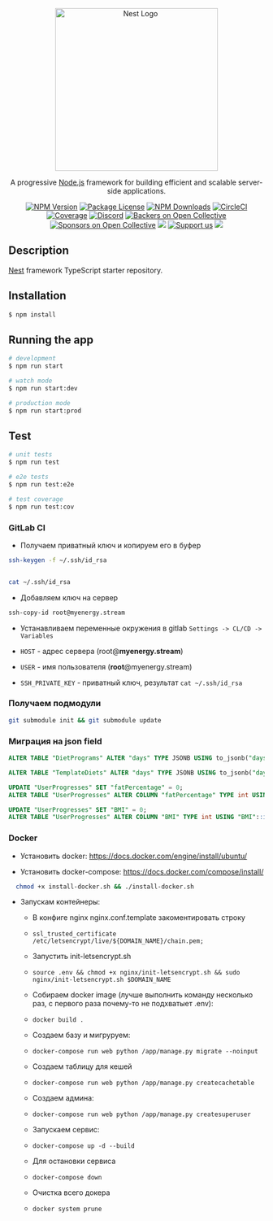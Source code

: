 <p align="center">
  <a href="http://nestjs.com/" target="blank"><img src="https://nestjs.com/img/logo_text.svg" width="320" alt="Nest Logo" /></a>
</p>

[circleci-image]: https://img.shields.io/circleci/build/github/nestjs/nest/master?token=abc123def456
[circleci-url]: https://circleci.com/gh/nestjs/nest

  <p align="center">A progressive <a href="http://nodejs.org" target="_blank">Node.js</a> framework for building efficient and scalable server-side applications.</p>
    <p align="center">
<a href="https://www.npmjs.com/~nestjscore" target="_blank"><img src="https://img.shields.io/npm/v/@nestjs/core.svg" alt="NPM Version" /></a>
<a href="https://www.npmjs.com/~nestjscore" target="_blank"><img src="https://img.shields.io/npm/l/@nestjs/core.svg" alt="Package License" /></a>
<a href="https://www.npmjs.com/~nestjscore" target="_blank"><img src="https://img.shields.io/npm/dm/@nestjs/common.svg" alt="NPM Downloads" /></a>
<a href="https://circleci.com/gh/nestjs/nest" target="_blank"><img src="https://img.shields.io/circleci/build/github/nestjs/nest/master" alt="CircleCI" /></a>
<a href="https://coveralls.io/github/nestjs/nest?branch=master" target="_blank"><img src="https://coveralls.io/repos/github/nestjs/nest/badge.svg?branch=master#9" alt="Coverage" /></a>
<a href="https://discord.gg/G7Qnnhy" target="_blank"><img src="https://img.shields.io/badge/discord-online-brightgreen.svg" alt="Discord"/></a>
<a href="https://opencollective.com/nest#backer" target="_blank"><img src="https://opencollective.com/nest/backers/badge.svg" alt="Backers on Open Collective" /></a>
<a href="https://opencollective.com/nest#sponsor" target="_blank"><img src="https://opencollective.com/nest/sponsors/badge.svg" alt="Sponsors on Open Collective" /></a>
  <a href="https://paypal.me/kamilmysliwiec" target="_blank"><img src="https://img.shields.io/badge/Donate-PayPal-ff3f59.svg"/></a>
    <a href="https://opencollective.com/nest#sponsor"  target="_blank"><img src="https://img.shields.io/badge/Support%20us-Open%20Collective-41B883.svg" alt="Support us"></a>
  <a href="https://twitter.com/nestframework" target="_blank"><img src="https://img.shields.io/twitter/follow/nestframework.svg?style=social&label=Follow"></a>
</p>
  <!--[![Backers on Open Collective](https://opencollective.com/nest/backers/badge.svg)](https://opencollective.com/nest#backer)
  [![Sponsors on Open Collective](https://opencollective.com/nest/sponsors/badge.svg)](https://opencollective.com/nest#sponsor)-->

## Description

[Nest](https://github.com/nestjs/nest) framework TypeScript starter repository.

## Installation

```bash
$ npm install
```

## Running the app

```bash
# development
$ npm run start

# watch mode
$ npm run start:dev

# production mode
$ npm run start:prod
```

## Test

```bash
# unit tests
$ npm run test

# e2e tests
$ npm run test:e2e

# test coverage
$ npm run test:cov
```

### GitLab CI

- Получаем приватный ключ и копируем его в буфер

```bash
ssh-keygen -f ~/.ssh/id_rsa


cat ~/.ssh/id_rsa
```

- Добавляем ключ на сервер

```bash
ssh-copy-id root@myenergy.stream
```

- Устанавливаем переменные окружения в gitlab `Settings -> CL/CD -> Variables`

- `HOST` - адрес сервера (root@**myenergy.stream**)
- `USER` - имя пользователя (**root**@myenergy.stream)
- `SSH_PRIVATE_KEY` - приватный ключ, результат `cat ~/.ssh/id_rsa`

### Получаем подмодули

```bash
git submodule init && git submodule update
```

### Миграция на json field

```SQL 
ALTER TABLE "DietPrograms" ALTER "days" TYPE JSONB USING to_jsonb("days");

ALTER TABLE "TemplateDiets" ALTER "days" TYPE JSONB USING to_jsonb("days");

UPDATE "UserProgresses" SET "fatPercentage" = 0;
ALTER TABLE "UserProgresses" ALTER COLUMN "fatPercentage" TYPE int USING "fatPercentage"::int;

UPDATE "UserProgresses" SET "BMI" = 0;
ALTER TABLE "UserProgresses" ALTER COLUMN "BMI" TYPE int USING "BMI"::int;
```

### Docker

* Установить docker:
    https://docs.docker.com/engine/install/ubuntu/

* Установить docker-compose:
    https://docs.docker.com/compose/install/

```bash
  chmod +x install-docker.sh && ./install-docker.sh
  ```

* Запускам контейнеры:

    * В конфиге nginx nginx.conf.template закоментировать строку
    * `ssl_trusted_certificate   /etc/letsencrypt/live/${DOMAIN_NAME}/chain.pem;`

    * Запустить init-letsencrypt.sh
    * `source .env && chmod +x nginx/init-letsencrypt.sh && sudo nginx/init-letsencrypt.sh $DOMAIN_NAME`

    * Собираем docker image (лучше выполнить команду несколько раз, с первого раза почему-то не подхватыет .env): 
    * `docker build .`

    * Создаем базу и мигруруем: 
    * `docker-compose run web python /app/manage.py migrate --noinput`

    * Создаем таблицу для кешей
    * `docker-compose run web python /app/manage.py createcachetable`

    * Создаем админа: 
    * `docker-compose run web python /app/manage.py createsuperuser`

    * Запускаем сервис:
    * `docker-compose up -d --build`

    * Для остановки сервиса 
    * `docker-compose down`

    * Очистка всего докера
    * `docker system prune`
